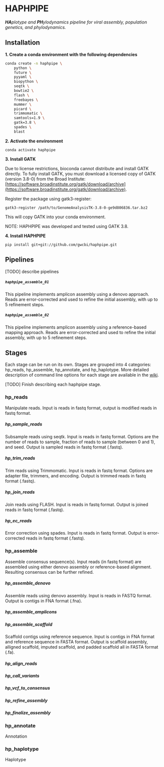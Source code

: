 # HAPHPIPE

_**HA**plotype and **PH**ylodynamics pipeline for viral assembly, population genetics, and phylodynamics._


## Installation

__1. Create a conda environment with the following dependencies__

```bash
conda create -n haphpipe \
    python \
    future \
    pyyaml \
    biopython \
    seqtk \
    bowtie2 \
    flash \
    freebayes \
    mummer \
    picard \
    trimmomatic \
    samtools=1.9 \
    gatk=3.8 \
    spades \
    blast

```

__2. Activate the environment__

```
conda activate haphpipe
```

__3. Install GATK__

Due to license restrictions, bioconda cannot distribute
and install GATK directly. To fully install GATK, you must
download a licensed copy of GATK (version 3.8-0) from the Broad Institute:
[https://software.broadinstitute.org/gatk/download/archive](https://software.broadinstitute.org/gatk/download/archive).

Register the package using gatk3-register:

```
gatk3-register /path/to/GenomeAnalysisTK-3.8-0-ge9d806836.tar.bz2
```

This will copy GATK into your conda environment.

NOTE: HAPHPIPE was developed and tested using GATK 3.8.

__4. Install HAPHPIPE__

```
pip install git+git://github.com/gwcbi/haphpipe.git
```

## Pipelines


[TODO] describe pipelines

##### `haphpipe_assemble_01`

This pipeline implements amplicon assembly using a denovo approach. Reads are
error-corrected and used to refine the initial assembly, with up to 5
refinement steps.

##### `haphpipe_assemble_02`

This pipeline implements amplicon assembly using a reference-based mapping 
approach. Reads are error-corrected and used to refine the initial assembly,
with up to 5 refinement steps.

## Stages

Each stage can be run on its own. Stages are grouped into 4 categories: hp_reads, hp_assemble, hp_annotate, and hp_haplotype.
More detailed description of command line options for each stage are available in the [wiki](https://github.com/gwcbi/haphpipe/wiki).

[TODO] Finish describing each haphpipe stage. 

### hp_reads

Manipulate reads. Input is reads in fastq format, output is modified reads in fastq format.

##### hp_sample_reads

Subsample reads using seqtk. Input is reads in fastq format. Options are the number of reads to sample, fraction of reads to sample (between 0 and 1), and seed. Output is sampled reads in fastq format (.fastq).

##### hp_trim_reads

Trim reads using Trimmomatic. Input is reads in fastq format. Options are adapter file, trimmers, and encoding. Output is trimmed reads in fastq format (.fastq).

##### hp_join_reads

Join reads using FLASH. Input is reads in fastq format. Output is joined reads in fastq format (.fastq).

##### hp_ec_reads

Error correction using spades. Input is reads in fastq format. Output is error-corrected reads in fastq format (.fastq).

### hp_assemble

Assemble consensus sequence(s). Input reads (in fastq format) are assembled 
using either denovo assembly or reference-based alignment. 
Resulting consensus can be further refined.

##### hp_assemble_denovo

Assemble reads using denovo assembly. Input is reads in FASTQ format. Output is contigs in FNA format (.fna).

##### hp_assemble_amplicons


##### hp_assemble_scaffold

Scaffold contigs using reference sequence. Input is contigs in FNA format and reference sequence in FASTA format. Output is scaffold assembly, alligned scaffold, imputed scaffold, and padded scaffold all in FASTA format (.fa).

##### hp_align_reads

##### hp_call_variants

##### hp_vcf_to_consensus

##### hp_refine_assembly

##### hp_finalize_assembly

### hp_annotate

Annotation

### hp_haplotype

Haplotype
